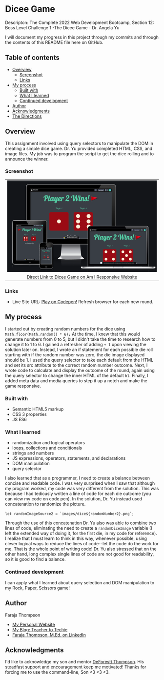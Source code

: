 # Dicee Game

Descripton: The Complete 2022 Web Development Bootcamp, Section 12: Boss Level Challenge 1 -The Dicee Game - Dr. Angela Yu
 
I will document my progress in this project through my commits and through the contents of this README file here on GitHub.

## Table of contents

- [Overview](#overview)
  - [Screenshot](#screenshot)
  - [Links](#links)
- [My process](#my-process)
  - [Built with](#built-with)
  - [What I learned](#what-i-learned)
  - [Continued development](#continued-development)
- [Author](#author)
- [Acknowledgments](#acknowledgments)
- [The Directions](#frontend-mentor---qr-code-component) 

## Overview

This assignment involved using query selectors to manipulate the DOM in creating a simple dice game. Dr. Yu provided completed HTML, CSS, and image files. My job was to program the script to get the dice rolling and to announce the winner.


### Screenshot

| | 
|:--:|
| [![Image of Dice Game on Different Devices](https://raw.githubusercontent.com/Faraja17/dicee-game/main/Screen%20Shot%202022-06-08%20at%2010.21.35%20AM.png)](https://ui.dev/amiresponsive?url=https://codepen.io/faraja17/full/WNMKVpq) |
| [Direct Link to Dicee Game on Am I Responsive Website](https://ui.dev/amiresponsive?url=https://codepen.io/faraja17/full/WNMKVpq)|


### Links

- Live Site URL: [Play on Codepen!](https://codepen.io/faraja17/full/WNMKVpq) Refresh browser for each new round.

## My process
I started out by creating random numbers for the dice using `Math.floor(Math.random() * 6);` At the time, I knew that this would generate numbers from 0 to 5, but I didn't take the time to research how to change it to 1 to 6. I gained a refresher of adding `+ 1` upon viewing the solution later on.  Instead, I wrote an if statement for each possible die roll starting with if the random number was zero, the die image displayed should be 1. I used the query selector to take each default from the HTML and set its src attribute to the correct random number outcome. Next, I wrote code to calculate and display the outcome of the round, again using the query selector to change the inner HTML of the default `h1`.  Finally, I added meta data and media queries to step it up a notch and make the game responsive.


### Built with

- Semantic HTML5 markup
- CSS 3 properties
- JS ES6

### What I learned

- randomization and logical operators
- loops, collections and conditionals
- strings and numbers
- JS expressions, operators, statements, and declarations
- DOM manipulation
- query selector

I also learned that as a programmer, I need to create a balance between concise and readable code. I was very surprised when I saw that although my program worked, my code was very different from the solution. This was because I had tediously written a line of code for each die outcome (you can view my code on code pen). In the solution, Dr. Yu instead used concatenation to randomize the picture. 

```let randomImageSource2 = `images/dice${randomNumber2}.png`;```

Through the use of this concatenation Dr. Yu also was able to combine two lines of code, eliminating the need to create a `randomDiceImage` variable (I left the extended way of doing it, for the first die, in my code for reference).  I realize that I must learn to think in this way, whenever possible, using clever logical ways to reduce the lines of code--let the code do the work for me. That is the whole point of writing code! Dr. Yu also stressed that on the other hand, long complex single lines of code are not good for readability, so it is good to find a balance.

### Continued development
 
I can apply what I learned about query selection and DOM manipulation to my Rock, Paper, Scissors game!

## Author

Faraja Thompson

- [My Personal Website](https://faraja17.github.io/my-website/)
- [My Blog: Teacher to Techie](https://faraja17.github.io/)
- [Faraja Thompson, M.Ed. on LinkedIn](https://www.linkedin.com/in/faraja-thompson-m-ed-70885b8/)

## Acknowledgments

I'd like to acknowledge my son and mentor [DeForestt Thompson](https://github.com/DeForestt).  His steadfast support and encouragement keep me motivated!  Thanks for forcing me to use the command-line, Son <3 <3 <3.
